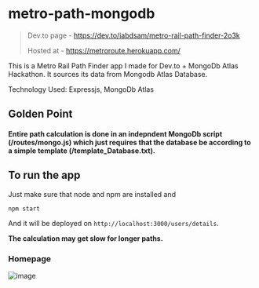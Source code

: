 # metro-path-mongodb

> Dev.to page - https://dev.to/iabdsam/metro-rail-path-finder-2o3k
> 
> Hosted at - https://metroroute.herokuapp.com/


This is a Metro Rail Path Finder app I made for Dev.to + MongoDb Atlas Hackathon. It sources its data from Mongodb Atlas Database.

Technology Used: Expressjs, MongoDb Atlas

## Golden Point
#### Entire path calculation is done in an indepndent MongoDb script **(/routes/mongo.js)** which just requires that the database be according to a simple template (/template_Database.txt).

## To run the app
Just make sure that node and npm are installed and 
```
npm start
```
And it will be deployed on `http://localhost:3000/users/details`.

**The calculation may get slow for longer paths.**

### Homepage
![image](https://user-images.githubusercontent.com/62374784/160750290-7b6671c9-44a1-44d8-af13-c3ecac3d46fd.png)

